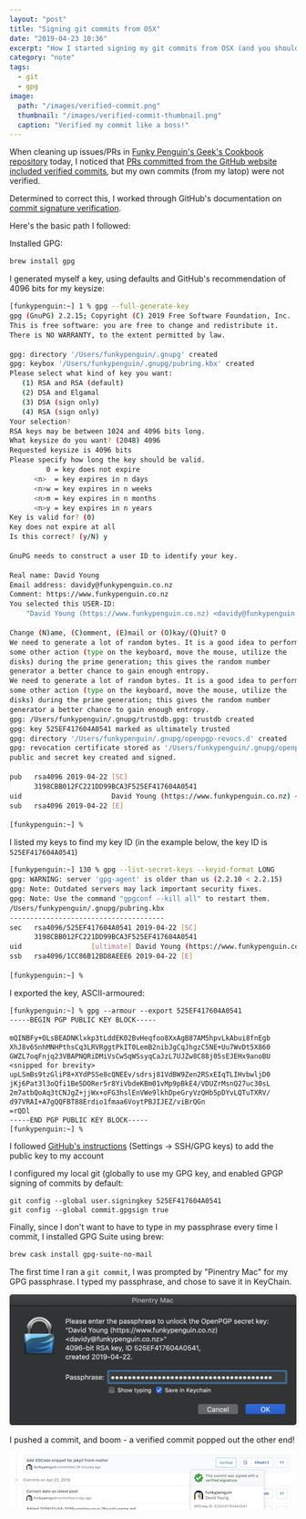 ```yaml
---
layout: "post"
title: "Signing git commits from OSX"
date: "2019-04-23 10:36"
excerpt: "How I started signing my git commits from OSX (and you should too)"
category: "note"
tags:
  - git
  - gpg
image:
  path: "/images/verified-commit.png"
  thumbnail: "/images/verified-commit-thumbnail.png"
  caption: "Verified my commit like a boss!"
---
```

When cleaning up issues/PRs in [Funky Penguin's Geek's Cookbook repository](https://github.com/funkypenguin/geek-cookbook) today, I noticed that [PRs committed from the GitHub website included verified commits](https://github.com/funkypenguin/geek-cookbook/pull/46/commits), but my own commits (from my latop) were not verified.

Determined to correct this, I worked through GitHub's documentation on [commit signature verification](https://help.github.com/en/articles/managing-commit-signature-verification).

Here's the basic path I followed:

Installed GPG:

```bash
brew install gpg
```

I generated myself a key, using defaults and GitHub's recommendation of 4096 bits for my keysize:

```bash
[funkypenguin:~] 1 % gpg --full-generate-key
gpg (GnuPG) 2.2.15; Copyright (C) 2019 Free Software Foundation, Inc.
This is free software: you are free to change and redistribute it.
There is NO WARRANTY, to the extent permitted by law.

gpg: directory '/Users/funkypenguin/.gnupg' created
gpg: keybox '/Users/funkypenguin/.gnupg/pubring.kbx' created
Please select what kind of key you want:
   (1) RSA and RSA (default)
   (2) DSA and Elgamal
   (3) DSA (sign only)
   (4) RSA (sign only)
Your selection?
RSA keys may be between 1024 and 4096 bits long.
What keysize do you want? (2048) 4096
Requested keysize is 4096 bits
Please specify how long the key should be valid.
         0 = key does not expire
      <n>  = key expires in n days
      <n>w = key expires in n weeks
      <n>m = key expires in n months
      <n>y = key expires in n years
Key is valid for? (0)
Key does not expire at all
Is this correct? (y/N) y

GnuPG needs to construct a user ID to identify your key.

Real name: David Young
Email address: davidy@funkypenguin.co.nz
Comment: https://www.funkypenguin.co.nz
You selected this USER-ID:
    "David Young (https://www.funkypenguin.co.nz) <davidy@funkypenguin.co.nz>"

Change (N)ame, (C)omment, (E)mail or (O)kay/(Q)uit? O
We need to generate a lot of random bytes. It is a good idea to perform
some other action (type on the keyboard, move the mouse, utilize the
disks) during the prime generation; this gives the random number
generator a better chance to gain enough entropy.
We need to generate a lot of random bytes. It is a good idea to perform
some other action (type on the keyboard, move the mouse, utilize the
disks) during the prime generation; this gives the random number
generator a better chance to gain enough entropy.
gpg: /Users/funkypenguin/.gnupg/trustdb.gpg: trustdb created
gpg: key 525EF417604A0541 marked as ultimately trusted
gpg: directory '/Users/funkypenguin/.gnupg/openpgp-revocs.d' created
gpg: revocation certificate stored as '/Users/funkypenguin/.gnupg/openpgp-revocs.d/3198CBB012FC221DD99BCA3F525EF417604A0541.rev'
public and secret key created and signed.

pub   rsa4096 2019-04-22 [SC]
      3198CBB012FC221DD99BCA3F525EF417604A0541
uid                      David Young (https://www.funkypenguin.co.nz) <davidy@funkypenguin.co.nz>
sub   rsa4096 2019-04-22 [E]

[funkypenguin:~] %
```

I listed my keys to find my key ID (in the example below, the key ID is `525EF417604A0541`)

```bash
[funkypenguin:~] 130 % gpg --list-secret-keys --keyid-format LONG
gpg: WARNING: server 'gpg-agent' is older than us (2.2.10 < 2.2.15)
gpg: Note: Outdated servers may lack important security fixes.
gpg: Note: Use the command "gpgconf --kill all" to restart them.
/Users/funkypenguin/.gnupg/pubring.kbx
--------------------------------------
sec   rsa4096/525EF417604A0541 2019-04-22 [SC]
      3198CBB012FC221DD99BCA3F525EF417604A0541
uid                 [ultimate] David Young (https://www.funkypenguin.co.nz) <davidy@funkypenguin.co.nz>
ssb   rsa4096/1CC86B12BD8AEEE6 2019-04-22 [E]

[funkypenguin:~] %
```

I exported the key, ASCII-armoured:

```
[funkypenguin:~] % gpg --armour --export 525EF417604A0541
-----BEGIN PGP PUBLIC KEY BLOCK-----

mQINBFy+OLsBEADNKlxkp3tLddEK02BvHeqfoo8XxAgB87AM5hpvLkAbui8fnEgb
XhJ8v6SnhMNHPthsCq3LRVRggtPkIT0LemB2nibJgCqJhgzC5NE+Uu7WvDt5X860
GWZL7oqFnjq23VBAPNQRiDMiVsCwSqWSsyqCaJzL7UJZw8C88j05sEJEHx9anoBU
<snipped for brevity>
upLSmBs9tzGliP8+XYdPSSe8cQNEEv/sdrsj81VdBW9Zen2RSxEIqTLIHvbwljD0
jKj6Pat3l3oQfi1Be5DORer5r8YiVbdeKBm01vMp9pBkE4/VDUZrMsnQ27uc30sL
2m7atbQoAq3tCNJgZ+jjWx+oFG3hslEnVWe9lkhDpeGryVzQHb5pDYvLQTuTXRV/
d97VRAI+A7gQQFBT88Erdio1fmaa6VoytPBJIJEZ/viBrQGn
=rQDl
-----END PGP PUBLIC KEY BLOCK-----
[funkypenguin:~] %
```

I followed [GitHub's instructions](https://help.github.com/en/articles/adding-a-new-gpg-key-to-your-github-account) (Settings -> SSH/GPG keys) to add the public key to my account

I configured my local git (globally to use my GPG key, and enabled GPGP signing of commits by default:

```
git config --global user.signingkey 525EF417604A0541
git config --global commit.gpgsign true
```

Finally, since I don't want to have to type in my passphrase every time I commit, I installed GPG Suite using brew:

```bash
brew cask install gpg-suite-no-mail
```

The first time I ran a `git commit`, I was prompted by "Pinentry Mac" for my GPG passphrase. I typed my passphrase, and chose to save it in KeyChain.

![Pinentry Mac](/images/pinentry-mac.png)

I pushed a commit, and boom - a verified commit popped out the other end!

![Verified commit](/images/verified-commit.png)